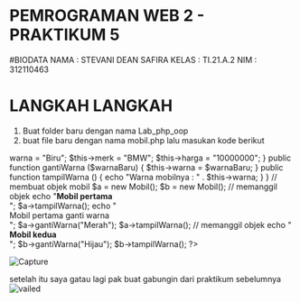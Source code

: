 # PEMROGRAMAN WEB 2 - PRAKTIKUM 5 
 #BIODATA 
 NAMA : STEVANI DEAN SAFIRA
 KELAS : TI.21.A.2
 NIM : 312110463
 
 # LANGKAH LANGKAH
 1. Buat folder baru dengan nama Lab_php_oop
 2. buat file baru dengan nama mobil.php lalu masukan kode berikut
 
 <?php
/**
* Program sederhana pendefinisian class dan pemanggilan class.
**/
class Mobil
{
private $warna;
private $merk;
private $harga;
public function __construct()
{
$this->warna = "Biru";
$this->merk = "BMW";
$this->harga = "10000000";
}
public function gantiWarna ($warnaBaru)
{
$this->warna = $warnaBaru;
}
public function tampilWarna ()
{
echo "Warna mobilnya : " . $this->warna;
}
}
// membuat objek mobil
$a = new Mobil();
$b = new Mobil();
// memanggil objek
echo "<b>Mobil pertama</b><br>";
$a->tampilWarna();
echo "<br>Mobil pertama ganti warna<br>";
$a->gantiWarna("Merah");
$a->tampilWarna();
// memanggil objek
echo "<br><b>Mobil kedua</b><br>";
$b->gantiWarna("Hijau");
$b->tampilWarna();
?>

![Capture](https://user-images.githubusercontent.com/92729505/232796665-7290c8c0-9148-4525-8384-e8d020850485.PNG)

setelah itu saya gatau lagi pak buat gabungin dari praktikum sebelumnya
![vailed](https://user-images.githubusercontent.com/92729505/232796871-a99c5a08-4d92-4517-aac0-069977bcccb8.PNG)


